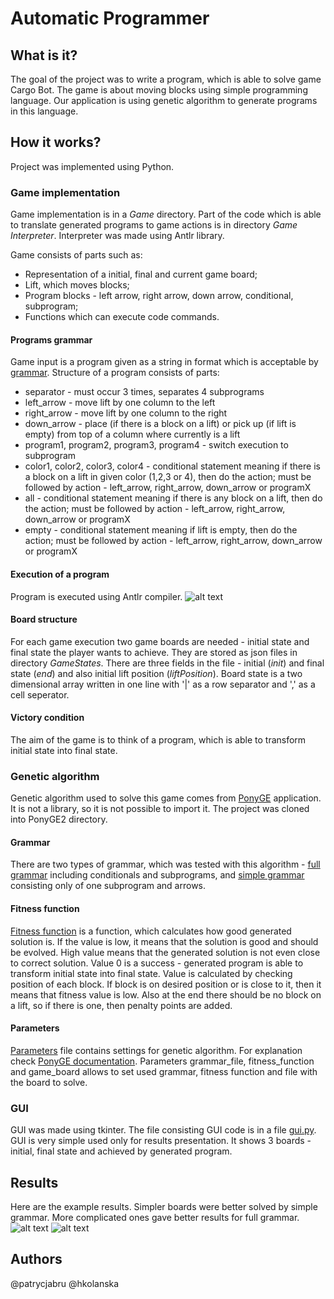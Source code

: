 # Automatic Programmer
## What is it? 
The goal of the project was to write a program, which is able to solve game Cargo Bot. The game is about moving blocks using simple programming language. Our application is using genetic algorithm to generate programs in this language. 
## How it works?
Project was implemented using Python. 
### Game implementation
Game implementation is in a *Game* directory. Part of the code which is able to translate generated programs to game actions is in directory *Game Interpreter*. Interpreter was made using Antlr library. 

Game consists of parts such as:
- Representation of a initial, final and current game board;
- Lift, which moves blocks;
- Program blocks - left arrow, right arrow, down arrow, conditional, subprogram;
- Functions which can execute code commands. 

#### Programs grammar
Game input is a program given as a string in format which is acceptable by [grammar](https://github.com/patrycjabru/AutomaticProgrammer/GameInterpreter/cargobot.g4). Structure of a program consists of parts:
- separator - must occur 3 times, separates 4 subprograms
- left_arrow - move lift by one column to the left
- right_arrow - move lift by one column to the right
- down_arrow - place (if there is a block on a lift) or pick up (if lift is empty) from top of a column where currently is a lift
- program1, program2, program3, program4 - switch execution to subprogram
- color1, color2, color3, color4 - conditional statement meaning if there is a block on a lift in given color (1,2,3 or 4), then do the action; must be followed by action - left_arrow, right_arrow, down_arrow or programX
- all - conditional statement meaning if there is any block on a lift, then do the action; must be followed by action - left_arrow, right_arrow, down_arrow or programX
- empty - conditional statement meaning if lift is empty, then do the action; must be followed by action - left_arrow, right_arrow, down_arrow or programX

#### Execution of a program
Program is executed using Antlr compiler. 
![alt text](https://github.com/patrycjabru/AutomaticProgrammer/blob/master/ReadmeImages/Execution.PNG "Game compilation")

#### Board structure
For each game execution two game boards are needed - initial state and final state the player wants to achieve. They are stored as json files in directory *GameStates*. There are three fields in the file - initial (*init*) and final state (*end*) and also initial lift position (*liftPosition*). Board state is a two dimensional array written in one line with '|' as a row separator and ',' as a cell seperator.

#### Victory condition
The aim of the game is to think of a program, which is able to transform initial state into final state. 

### Genetic algorithm
Genetic algorithm used to solve this game comes from [PonyGE](https://github.com/PonyGE/PonyGE2) application. It is not a library, so it is not possible to import it. The project was cloned into PonyGE2 directory. 

#### Grammar
There are two types of grammar, which was tested with this algorithm - [full grammar](https://github.com/patrycjabru/AutomaticProgrammer/tree/master/PonyGE2/grammars/argobot2.bnf) including conditionals and subprograms, and [simple grammar]((https://github.com/patrycjabru/AutomaticProgrammer/tree/master/PonyGE2/grammars/argobot.bnf)) consisting only of one subprogram and arrows. 

#### Fitness function
[Fitness function](https://github.com/patrycjabru/AutomaticProgrammer/blob/master/PonyGE2/src/fitness/cargobot_fitness.py) is a function, which calculates how good generated solution is. If the value is low, it means that the solution is good and should be evolved. High value means that the generated solution is not even close to correct solution. Value 0 is a success - generated program is able to transform initial state into final state. Value is calculated by checking position of each block. If block is on desired position or is close to it, then it means that fitness value is low. Also at the end there should be no block on a lift, so if there is one, then penalty points are added. 

#### Parameters
[Parameters](https://github.com/patrycjabru/AutomaticProgrammer/blob/master/PonyGE2/parameters/cargobot.txt) file contains settings for genetic algorithm. For explanation check [PonyGE documentation](https://github.com/PonyGE/PonyGE2/wiki/Evolutionary-Parameters). Parameters grammar_file, fitness_function and game_board allows to set used grammar, fitness function and file with the board to solve.

### GUI
GUI was made using tkinter. The file consisting GUI code is in a file [gui.py](https://github.com/patrycjabru/AutomaticProgrammer/blob/master/PonyGE2/src/gui.py). GUI is very simple used only for results presentation. It shows 3 boards - initial, final state and achieved by generated program.

## Results
Here are the example results. Simpler boards were better solved by simple grammar. More complicated ones gave better results for full grammar.  
![alt text](https://github.com/patrycjabru/AutomaticProgrammer/raw/master/ReadmeImages/Results1.png "Results 1")
![alt text](https://github.com/patrycjabru/AutomaticProgrammer/raw/master/ReadmeImages/Results2.png "Results 2")

## Authors
@patrycjabru
@hkolanska
